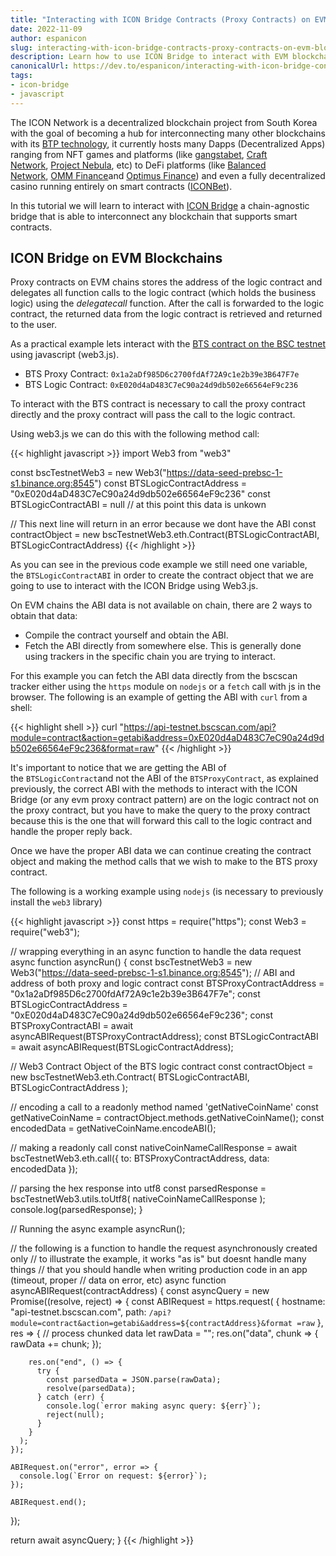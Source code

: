 ```yaml
---
title: "Interacting with ICON Bridge Contracts (Proxy Contracts) on EVM Blockchains"
date: 2022-11-09
author: espanicon
slug: interacting-with-icon-bridge-contracts-proxy-contracts-on-evm-blockchains
description: Learn how to use ICON Bridge to interact with EVM blockchains from ICON.
canonicalUrl: https://dev.to/espanicon/interacting-with-icon-bridge-contracts-proxy-contracts-on-evm-chains-19fd
tags:
- icon-bridge
- javascript
---
```


The ICON Network is a decentralized blockchain project from South Korea with the goal of becoming a hub for interconnecting many other blockchains with its [BTP technology](https://medium.com/helloiconworld/blockchain-transmission-protocol-btp-explained-c4d9927ad398), it currently hosts many Dapps (Decentralized Apps) ranging from NFT games and platforms (like [gangstabet](https://gangstabet.io/), [Craft Network](https://craft.network/), [Project Nebula](https://projectnebula.app/), etc) to DeFi platforms (like [Balanced Network](https://balanced.network/), [OMM Finance](https://omm.finance/)and [Optimus Finance](https://optimus.finance/)) and even a fully decentralized casino running entirely on smart contracts ([ICONBet](https://iconbet.io/)).

In this tutorial we will learn to interact with [ICON Bridge](https://medium.com/helloiconworld/introducing-icon-bridge-f8d3f2d93bf8) a chain-agnostic bridge that is able to interconnect any blockchain that supports smart contracts.

## ICON Bridge on EVM Blockchains

Proxy contracts on EVM chains stores the address of the logic contract and delegates all function calls to the logic contract (which holds the business logic) using the _delegatecall_ function. After the call is forwarded to the logic contract, the returned data from the logic contract is retrieved and returned to the user.

As a practical example lets interact with the [BTS contract on the BSC testnet](https://github.com/icon-project/icon-bridge/blob/main/docs/testnet_deployment.json) using javascript (web3.js).

* BTS Proxy Contract: `0x1a2aDf985D6c2700fdAf72A9c1e2b39e3B647F7e`
* BTS Logic Contract: `0xE020d4aD483C7eC90a24d9db502e66564eF9c236`

To interact with the BTS contract is necessary to call the proxy contract directly and the proxy contract will pass the call to the logic contract.

Using web3.js we can do this with the following method call:

{{< highlight javascript >}}
import Web3 from "web3"

const bscTestnetWeb3 = new Web3("https://data-seed-prebsc-1-s1.binance.org:8545") 
const BTSLogicContractAddress = "0xE020d4aD483C7eC90a24d9db502e66564eF9c236"
const BTSLogicContractABI = null // at this point this data is unkown

// This next line will return in an error because we dont have the ABI const
contractObject = new bscTestnetWeb3.eth.Contract(BTSLogicContractABI, BTSLogicContractAddress)
{{< /highlight >}}

As you can see in the previous code example we still need one variable, the `BTSLogicContractABI` in order to create the contract object that we are going to use to interact with the ICON Bridge using Web3.js.

On EVM chains the ABI data is not available on chain, there are 2 ways to obtain that data:

* Compile the contract yourself and obtain the ABI.
* Fetch the ABI directly from somewhere else. This is generally done using
  trackers in the specific chain you are trying to interact.

For this example you can fetch the ABI data directly from the bscscan tracker
either using the `https` module on `nodejs` or a `fetch` call with js in the
browser. The following is an example of getting the ABI with `curl` from a
shell:

{{< highlight shell >}}
curl "https://api-testnet.bscscan.com/api?module=contract&action=getabi&address=0xE020d4aD483C7eC90a24d9db502e66564eF9c236&format=raw"
{{< /highlight >}}

It's important to notice that we are getting the ABI of the `BTSLogicContract`and not the ABI of the `BTSProxyContract`, as explained previously, the correct ABI with the methods to interact with the ICON Bridge (or any evm proxy contract pattern) are on the logic contract not on the proxy contract, but you have to make the query to the proxy contract because this is the one that will forward this call to the logic contract and handle the proper reply back.

Once we have the proper ABI data we can continue creating the contract object and making the method calls that we wish to make to the BTS proxy contract.

The following is a working example using `nodejs` (is necessary to previously install the `web3` library)

{{< highlight javascript >}}
const https = require("https");
const Web3 = require("web3");

// wrapping everything in an async function to handle the data request
async function asyncRun() {
  const bscTestnetWeb3 = new Web3("https://data-seed-prebsc-1-s1.binance.org:8545");
  // ABI and address of both proxy and logic contract
  const BTSProxyContractAddress = "0x1a2aDf985D6c2700fdAf72A9c1e2b39e3B647F7e";
  const BTSLogicContractAddress = "0xE020d4aD483C7eC90a24d9db502e66564eF9c236";
  const BTSProxyContractABI = await asyncABIRequest(BTSProxyContractAddress);
  const BTSLogicContractABI = await asyncABIRequest(BTSLogicContractAddress);

  // Web3 Contract Object of the BTS logic contract
  const contractObject = new bscTestnetWeb3.eth.Contract(
    BTSLogicContractABI,
    BTSLogicContractAddress
);

  // encoding a call to a readonly method named 'getNativeCoinName'
  const getNativeCoinName = contractObject.methods.getNativeCoinName();
  const encodedData = getNativeCoinName.encodeABI();

  // making a readonly call
  const nativeCoinNameCallResponse = await bscTestnetWeb3.eth.call({
    to: BTSProxyContractAddress,
    data: encodedData
  });

  // parsing the hex response into utf8
  const parsedResponse = bscTestnetWeb3.utils.toUtf8( nativeCoinNameCallResponse );
  console.log(parsedResponse); 
}

// Running the async example
asyncRun();

// the following is a function to handle the request asynchronously created only
// to illustrate the example, it works "as is" but doesnt handle many things
// that you should handle when writing production code in an app (timeout, proper
// data on error, etc)
async function asyncABIRequest(contractAddress) { 
  const asyncQuery = new Promise((resolve, reject) => { 
    const ABIRequest = https.request(
      {
        hostname: "api-testnet.bscscan.com",
        path: `/api?module=contract&action=getabi&address=${contractAddress}&format =raw` 
      },
      res => { 
        // process chunked data
        let rawData = "";
        res.on("data", chunk => {
          rawData += chunk; 
          });

        res.on("end", () => {
          try {
            const parsedData = JSON.parse(rawData);
            resolve(parsedData);
          } catch (err) {
            console.log(`error making async query: ${err}`);
            reject(null);
          }
        }
      );
    });

    ABIRequest.on("error", error => {
      console.log(`Error on request: ${error}`);
    });

    ABIRequest.end();

  });

  return await asyncQuery;
}
{{< /highlight >}}
